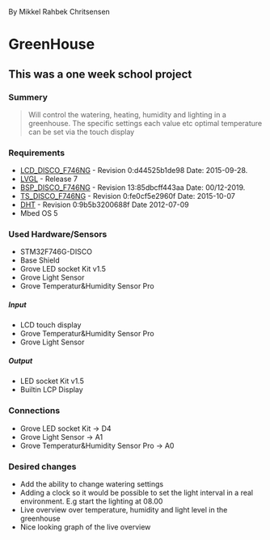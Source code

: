 By Mikkel Rahbek Chritsensen
# GreenHouse

## This was a one week school project

### Summery
>Will control the watering, heating, humidity and lighting in a greenhouse.
The specific settings each value etc optimal temperature can be set via the touch display

### Requirements
  * [LCD_DISCO_F746NG](https://os.mbed.com/teams/ST/code/LCD_DISCO_F746NG/) - Revision 0:d44525b1de98 Date: 2015-09-28.
  * [LVGL](https://github.com/lvgl/lvgl/) - Release 7
  * [BSP_DISCO_F746NG](https://os.mbed.com/teams/ST/code/BSP_DISCO_F746NG/) - Revision 13:85dbcff443aa Date: 00/12-2019.
  * [TS_DISCO_F746NG](https://os.mbed.com/teams/ST/code/TS_DISCO_F746NG/) - Revision  0:fe0cf5e2960f Date: 2015-10-07
  * [DHT](https://os.mbed.com/users/Wimpie/code/DHT/) - Revision  0:9b5b3200688f Date 2012-07-09
  * Mbed OS 5

### Used Hardware/Sensors
- STM32F746G-DISCO
- Base Shield
- Grove LED socket Kit v1.5
- Grove Light Sensor
- Grove Temperatur&Humidity Sensor Pro

##### Input
- LCD touch display 
- Grove Temperatur&Humidity Sensor Pro
- Grove Light Sensor

##### Output
- LED socket Kit v1.5
- Builtin LCP Display

### Connections
- Grove LED socket Kit -> D4
- Grove Light Sensor -> A1
- Grove Temperatur&Humidity Sensor Pro -> A0


### Desired changes
 - Add the ability to change watering settings
 - Adding a clock so it would be possible to set the light interval in a real environment. E.g start the lighting at 08.00
 - Live overview over temperature, humidity and light level in the greenhouse
 - Nice looking graph of the live overview
